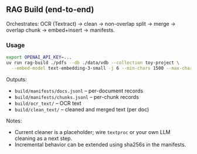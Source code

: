 ## RAG Build (end-to-end)

Orchestrates: OCR (Textract) → clean → non-overlap split → merge → overlap chunk → embed+insert → manifests.

### Usage

```bash
export OPENAI_API_KEY=...
uv run rag-build ./pdfs --db ./data/vdb --collection toy-project \
  --embed-model text-embedding-3-small -j 6 --min-chars 1500 --max-chars 2500 --overlap 300 --out ./build
```

Outputs:
- `build/manifests/docs.jsonl` – per-document records
- `build/manifests/chunks.jsonl` – per-chunk records
- `build/ocr_text/` – OCR text
- `build/clean_text/` – cleaned and merged text (per doc)

Notes:
- Current cleaner is a placeholder; wire `textproc` or your own LLM cleaning as a next step.
- Incremental behavior can be extended using sha256s in the manifests.

